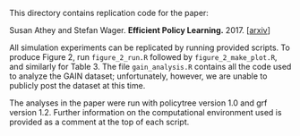 This directory contains replication code for the paper:

Susan Athey and Stefan Wager.
<b>Efficient Policy Learning.</b> 2017.
[<a href="https://arxiv.org/abs/1702.02896">arxiv</a>]

All simulation experiments can be replicated by running provided scripts. To produce Figure 2, run `figure_2_run.R` followed by `figure_2_make_plot.R`, and similarly for Table 3. The file `gain_analysis.R` contains all the code used to analyze the GAIN dataset; unfortunately, however, we are unable to publicly post the dataset at this time.

The analyses in the paper were run with policytree version 1.0 and grf version 1.2. Further information on the computational environment used is provided as a comment at the top of each script.
